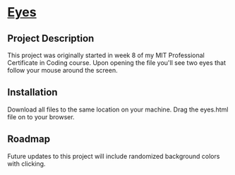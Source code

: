 # <a href="https://github.com/akabor/Eyes">Eyes</a>

## Project Description

This project was originally started in week 8 of my MIT Professional Certificate in Coding course. Upon opening the file you'll see two eyes that follow your mouse around the screen.

## Installation

Download all files to the same location on your machine. Drag the eyes.html file on to your browser.

## Roadmap

Future updates to this project will include randomized background colors with clicking.
